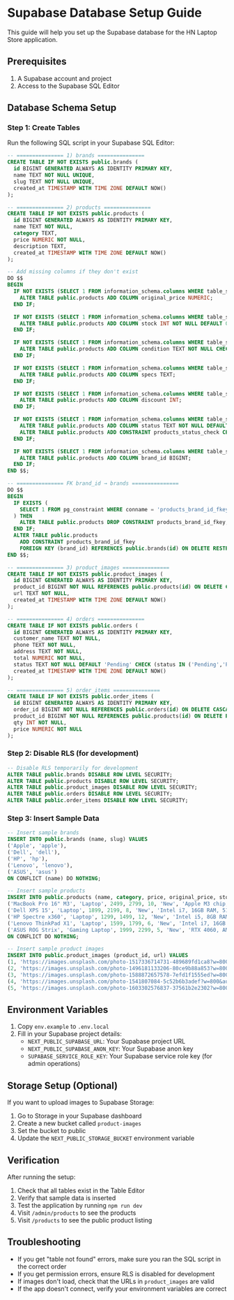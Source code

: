 # Supabase Database Setup Guide

This guide will help you set up the Supabase database for the HN Laptop Store application.

## Prerequisites

1. A Supabase account and project
2. Access to the Supabase SQL Editor

## Database Schema Setup

### Step 1: Create Tables

Run the following SQL script in your Supabase SQL Editor:

```sql
-- =============== 1) brands ===============
CREATE TABLE IF NOT EXISTS public.brands (
  id BIGINT GENERATED ALWAYS AS IDENTITY PRIMARY KEY,
  name TEXT NOT NULL UNIQUE,
  slug TEXT NOT NULL UNIQUE,
  created_at TIMESTAMP WITH TIME ZONE DEFAULT NOW()
);

-- =============== 2) products ===============
CREATE TABLE IF NOT EXISTS public.products (
  id BIGINT GENERATED ALWAYS AS IDENTITY PRIMARY KEY,
  name TEXT NOT NULL,
  category TEXT,
  price NUMERIC NOT NULL,
  description TEXT,
  created_at TIMESTAMP WITH TIME ZONE DEFAULT NOW()
);

-- Add missing columns if they don't exist
DO $$
BEGIN
  IF NOT EXISTS (SELECT 1 FROM information_schema.columns WHERE table_schema='public' AND table_name='products' AND column_name='original_price') THEN
    ALTER TABLE public.products ADD COLUMN original_price NUMERIC;
  END IF;

  IF NOT EXISTS (SELECT 1 FROM information_schema.columns WHERE table_schema='public' AND table_name='products' AND column_name='stock') THEN
    ALTER TABLE public.products ADD COLUMN stock INT NOT NULL DEFAULT 0;
  END IF;

  IF NOT EXISTS (SELECT 1 FROM information_schema.columns WHERE table_schema='public' AND table_name='products' AND column_name='condition') THEN
    ALTER TABLE public.products ADD COLUMN condition TEXT NOT NULL CHECK (condition IN ('New','Refurbished','Used'));
  END IF;

  IF NOT EXISTS (SELECT 1 FROM information_schema.columns WHERE table_schema='public' AND table_name='products' AND column_name='specs') THEN
    ALTER TABLE public.products ADD COLUMN specs TEXT;
  END IF;

  IF NOT EXISTS (SELECT 1 FROM information_schema.columns WHERE table_schema='public' AND table_name='products' AND column_name='discount') THEN
    ALTER TABLE public.products ADD COLUMN discount INT;
  END IF;

  IF NOT EXISTS (SELECT 1 FROM information_schema.columns WHERE table_schema='public' AND table_name='products' AND column_name='status') THEN
    ALTER TABLE public.products ADD COLUMN status TEXT NOT NULL DEFAULT 'Active';
    ALTER TABLE public.products ADD CONSTRAINT products_status_check CHECK (status IN ('Active','Inactive'));
  END IF;

  IF NOT EXISTS (SELECT 1 FROM information_schema.columns WHERE table_schema='public' AND table_name='products' AND column_name='brand_id') THEN
    ALTER TABLE public.products ADD COLUMN brand_id BIGINT;
  END IF;
END $$;

-- =============== FK brand_id → brands ===============
DO $$
BEGIN
  IF EXISTS (
    SELECT 1 FROM pg_constraint WHERE conname = 'products_brand_id_fkey'
  ) THEN
    ALTER TABLE public.products DROP CONSTRAINT products_brand_id_fkey;
  END IF;
  ALTER TABLE public.products
    ADD CONSTRAINT products_brand_id_fkey
    FOREIGN KEY (brand_id) REFERENCES public.brands(id) ON DELETE RESTRICT;
END $$;

-- =============== 3) product_images ===============
CREATE TABLE IF NOT EXISTS public.product_images (
  id BIGINT GENERATED ALWAYS AS IDENTITY PRIMARY KEY,
  product_id BIGINT NOT NULL REFERENCES public.products(id) ON DELETE CASCADE,
  url TEXT NOT NULL,
  created_at TIMESTAMP WITH TIME ZONE DEFAULT NOW()
);

-- =============== 4) orders ===============
CREATE TABLE IF NOT EXISTS public.orders (
  id BIGINT GENERATED ALWAYS AS IDENTITY PRIMARY KEY,
  customer_name TEXT NOT NULL,
  phone TEXT NOT NULL,
  address TEXT NOT NULL,
  total NUMERIC NOT NULL,
  status TEXT NOT NULL DEFAULT 'Pending' CHECK (status IN ('Pending','Processing','Completed')),
  created_at TIMESTAMP WITH TIME ZONE DEFAULT NOW()
);

-- =============== 5) order_items ===============
CREATE TABLE IF NOT EXISTS public.order_items (
  id BIGINT GENERATED ALWAYS AS IDENTITY PRIMARY KEY,
  order_id BIGINT NOT NULL REFERENCES public.orders(id) ON DELETE CASCADE,
  product_id BIGINT NOT NULL REFERENCES public.products(id) ON DELETE RESTRICT,
  qty INT NOT NULL,
  price NUMERIC NOT NULL
);
```

### Step 2: Disable RLS (for development)

```sql
-- Disable RLS temporarily for development
ALTER TABLE public.brands DISABLE ROW LEVEL SECURITY;
ALTER TABLE public.products DISABLE ROW LEVEL SECURITY;
ALTER TABLE public.product_images DISABLE ROW LEVEL SECURITY;
ALTER TABLE public.orders DISABLE ROW LEVEL SECURITY;
ALTER TABLE public.order_items DISABLE ROW LEVEL SECURITY;
```

### Step 3: Insert Sample Data

```sql
-- Insert sample brands
INSERT INTO public.brands (name, slug) VALUES
('Apple', 'apple'),
('Dell', 'dell'),
('HP', 'hp'),
('Lenovo', 'lenovo'),
('ASUS', 'asus')
ON CONFLICT (name) DO NOTHING;

-- Insert sample products
INSERT INTO public.products (name, category, price, original_price, stock, condition, specs, discount, status, brand_id, description) VALUES
('MacBook Pro 16" M3', 'Laptop', 2499, 2799, 10, 'New', 'Apple M3 chip, 16GB RAM, 512GB SSD, 16-inch Retina display', 11, 'Active', 1, 'The most powerful MacBook Pro with M3 chip for professionals'),
('Dell XPS 15', 'Laptop', 1899, 2199, 8, 'New', 'Intel i7, 16GB RAM, 512GB SSD, 15.6" 4K display', 14, 'Active', 2, 'Premium Windows laptop with stunning 4K display'),
('HP Spectre x360', 'Laptop', 1299, 1499, 12, 'New', 'Intel i5, 8GB RAM, 256GB SSD, 13.3" touchscreen', 13, 'Active', 3, 'Convertible laptop with 360-degree hinge'),
('Lenovo ThinkPad X1', 'Laptop', 1599, 1799, 6, 'New', 'Intel i7, 16GB RAM, 1TB SSD, 14" display', 11, 'Active', 4, 'Business laptop with legendary ThinkPad durability'),
('ASUS ROG Strix', 'Gaming Laptop', 1999, 2299, 5, 'New', 'RTX 4060, AMD Ryzen 7, 16GB RAM, 1TB SSD', 13, 'Active', 5, 'High-performance gaming laptop for enthusiasts')
ON CONFLICT DO NOTHING;

-- Insert sample product images
INSERT INTO public.product_images (product_id, url) VALUES
(1, 'https://images.unsplash.com/photo-1517336714731-489689fd1ca8?w=800&auto=format&fit=crop'),
(2, 'https://images.unsplash.com/photo-1496181133206-80ce9b88a853?w=800&auto=format&fit=crop'),
(3, 'https://images.unsplash.com/photo-1588872657578-7efd1f1555ed?w=800&auto=format&fit=crop'),
(4, 'https://images.unsplash.com/photo-1541807084-5c52b6b3adef?w=800&auto=format&fit=crop'),
(5, 'https://images.unsplash.com/photo-1603302576837-37561b2e2302?w=800&auto=format&fit=crop');
```

## Environment Variables

1. Copy `env.example` to `.env.local`
2. Fill in your Supabase project details:
   - `NEXT_PUBLIC_SUPABASE_URL`: Your Supabase project URL
   - `NEXT_PUBLIC_SUPABASE_ANON_KEY`: Your Supabase anon key
   - `SUPABASE_SERVICE_ROLE_KEY`: Your Supabase service role key (for admin operations)

## Storage Setup (Optional)

If you want to upload images to Supabase Storage:

1. Go to Storage in your Supabase dashboard
2. Create a new bucket called `product-images`
3. Set the bucket to public
4. Update the `NEXT_PUBLIC_STORAGE_BUCKET` environment variable

## Verification

After running the setup:

1. Check that all tables exist in the Table Editor
2. Verify that sample data is inserted
3. Test the application by running `npm run dev`
4. Visit `/admin/products` to see the products
5. Visit `/products` to see the public product listing

## Troubleshooting

- If you get "table not found" errors, make sure you ran the SQL script in the correct order
- If you get permission errors, ensure RLS is disabled for development
- If images don't load, check that the URLs in `product_images` are valid
- If the app doesn't connect, verify your environment variables are correct
